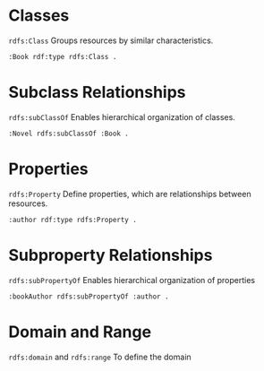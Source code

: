 # Classes
`rdfs:Class`
Groups resources by similar characteristics.

```turtle
:Book rdf:type rdfs:Class .
```

# Subclass Relationships
`rdfs:subClassOf`
Enables hierarchical organization of classes.

```turtle
:Novel rdfs:subClassOf :Book .
```

# Properties
`rdfs:Property`
Define properties, which are relationships between resources.

```turtle
:author rdf:type rdfs:Property .
```

# Subproperty Relationships
`rdfs:subPropertyOf`
Enables hierarchical organization of properties

```turtle
:bookAuthor rdfs:subPropertyOf :author .
```

# Domain and Range
`rdfs:domain` and `rdfs:range`
To define the domain 